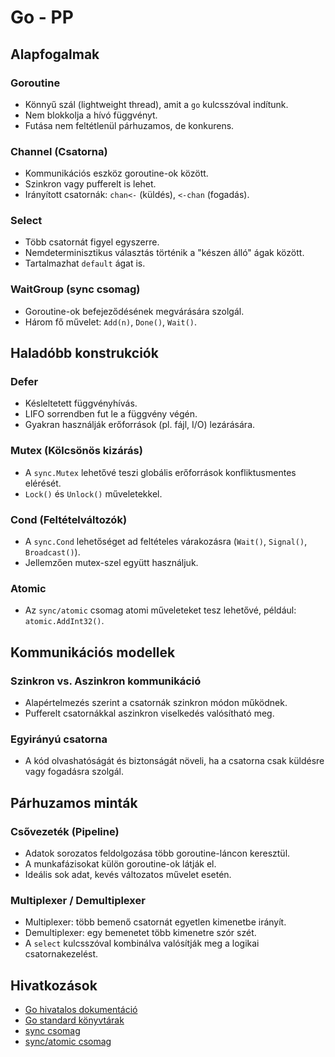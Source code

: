 # Go - PP

## Alapfogalmak

### Goroutine

- Könnyű szál (lightweight thread), amit a `go` kulcsszóval indítunk.
- Nem blokkolja a hívó függvényt.
- Futása nem feltétlenül párhuzamos, de konkurens.

### Channel (Csatorna)

- Kommunikációs eszköz goroutine-ok között.
- Szinkron vagy pufferelt is lehet.
- Irányított csatornák: `chan<-` (küldés), `<-chan` (fogadás).

### Select

- Több csatornát figyel egyszerre.
- Nemdeterminisztikus választás történik a "készen álló" ágak között.
- Tartalmazhat `default` ágat is.

### WaitGroup (sync csomag)

- Goroutine-ok befejeződésének megvárására szolgál.
- Három fő művelet: `Add(n)`, `Done()`, `Wait()`.



## Haladóbb konstrukciók

### Defer

- Késleltetett függvényhívás.
- LIFO sorrendben fut le a függvény végén.
- Gyakran használják erőforrások (pl. fájl, I/O) lezárására.

### Mutex (Kölcsönös kizárás)

- A `sync.Mutex` lehetővé teszi globális erőforrások konfliktusmentes elérését.
- `Lock()` és `Unlock()` műveletekkel.

### Cond (Feltételváltozók)

- A `sync.Cond` lehetőséget ad feltételes várakozásra (`Wait()`, `Signal()`, `Broadcast()`).
- Jellemzően mutex-szel együtt használjuk.

### Atomic

- Az `sync/atomic` csomag atomi műveleteket tesz lehetővé, például: `atomic.AddInt32()`.



## Kommunikációs modellek

### Szinkron vs. Aszinkron kommunikáció

- Alapértelmezés szerint a csatornák szinkron módon működnek.
- Pufferelt csatornákkal aszinkron viselkedés valósítható meg.

### Egyirányú csatorna

- A kód olvashatóságát és biztonságát növeli, ha a csatorna csak küldésre vagy fogadásra szolgál.



## Párhuzamos minták

### Csővezeték (Pipeline)

- Adatok sorozatos feldolgozása több goroutine-láncon keresztül.
- A munkafázisokat külön goroutine-ok látják el.
- Ideális sok adat, kevés változatos művelet esetén.

### Multiplexer / Demultiplexer

- Multiplexer: több bemenő csatornát egyetlen kimenetbe irányít.
- Demultiplexer: egy bemenetet több kimenetre szór szét.
- A `select` kulcsszóval kombinálva valósítják meg a logikai csatornakezelést.



## Hivatkozások

- [Go hivatalos dokumentáció](https://golang.org/doc/)
- [Go standard könyvtárak](https://pkg.go.dev/std)
- [sync csomag](https://golang.org/pkg/sync/)
- [sync/atomic csomag](https://pkg.go.dev/sync/atomic)
